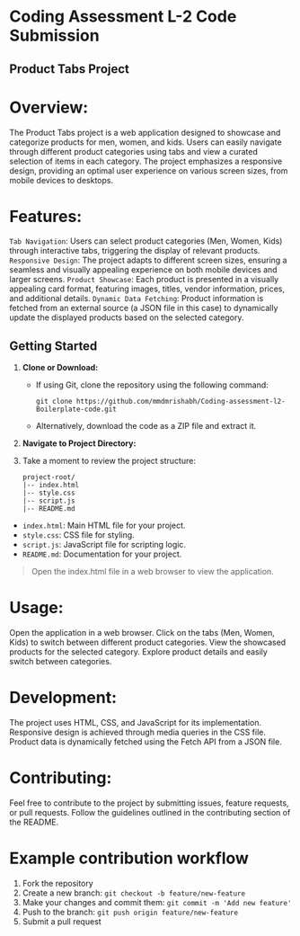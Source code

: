 # Coding Assessment L-2 Code Submission

## Product Tabs Project

# Overview:

The Product Tabs project is a web application designed to showcase and categorize products for men, women, and kids. Users can easily navigate through different product categories using tabs and view a curated selection of items in each category. The project emphasizes a responsive design, providing an optimal user experience on various screen sizes, from mobile devices to desktops.

# Features:

`Tab Navigation`: Users can select product categories (Men, Women, Kids) through interactive tabs, triggering the display of relevant products.
`Responsive Design`: The project adapts to different screen sizes, ensuring a seamless and visually appealing experience on both mobile devices and larger screens.
`Product Showcase`: Each product is presented in a visually appealing card format, featuring images, titles, vendor information, prices, and additional details.
`Dynamic Data Fetching`: Product information is fetched from an external source (a JSON file in this case) to dynamically update the displayed products based on the selected category.

## Getting Started

1.  **Clone or Download:**

    - If using Git, clone the repository using the following command:
      ```
      git clone https://github.com/mmdmrishabh/Coding-assessment-l2-Boilerplate-code.git
      ```
    - Alternatively, download the code as a ZIP file and extract it.

2.  **Navigate to Project Directory:**

3.  Take a moment to review the project structure:

        project-root/
        |-- index.html
        |-- style.css
        |-- script.js
        |-- README.md

- `index.html`: Main HTML file for your project.
- `style.css`: CSS file for styling.
- `script.js`: JavaScript file for scripting logic.
- `README.md`: Documentation for your project.

> Open the index.html file in a web browser to view the application.

# Usage:

Open the application in a web browser.
Click on the tabs (Men, Women, Kids) to switch between different product categories.
View the showcased products for the selected category.
Explore product details and easily switch between categories.

# Development:

The project uses HTML, CSS, and JavaScript for its implementation.
Responsive design is achieved through media queries in the CSS file.
Product data is dynamically fetched using the Fetch API from a JSON file.

# Contributing:

Feel free to contribute to the project by submitting issues, feature requests, or pull requests. Follow the guidelines outlined in the contributing section of the README.

# Example contribution workflow

1. Fork the repository
2. Create a new branch: `git checkout -b feature/new-feature`
3. Make your changes and commit them: `git commit -m 'Add new feature'`
4. Push to the branch: `git push origin feature/new-feature`
5. Submit a pull request
